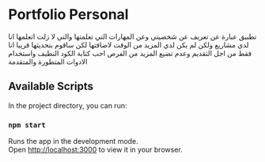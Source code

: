 # Portfolio Personal

تطبيق عبارة عن تعريف عن شخصيتي وعن المهارات التي تعلمتها
والتي لا زلت اتعلمها انا لدي مشاريع ولكن لم يكن لدي المزيد من الوقت
لاضافتها لكن ساقوم بتحديثها قريبا انا فقط من اجل التقديم وعدم تضيع المزيد من الفرص
احب كتابة الكود النظيف واستخدام الادوات المتطورة والمتقدمة

## Available Scripts

In the project directory, you can run:

### `npm start`

Runs the app in the development mode.\
Open [http://localhost:3000](http://localhost:3000) to view it in your browser.
